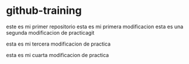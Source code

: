 # github-training
este es mi primer repositorio
esta es mi primera modificacion
esta es una segunda modificacion de practicagit

esta es mi tercera modificacion de practica

esta es mi cuarta modificacion de practica